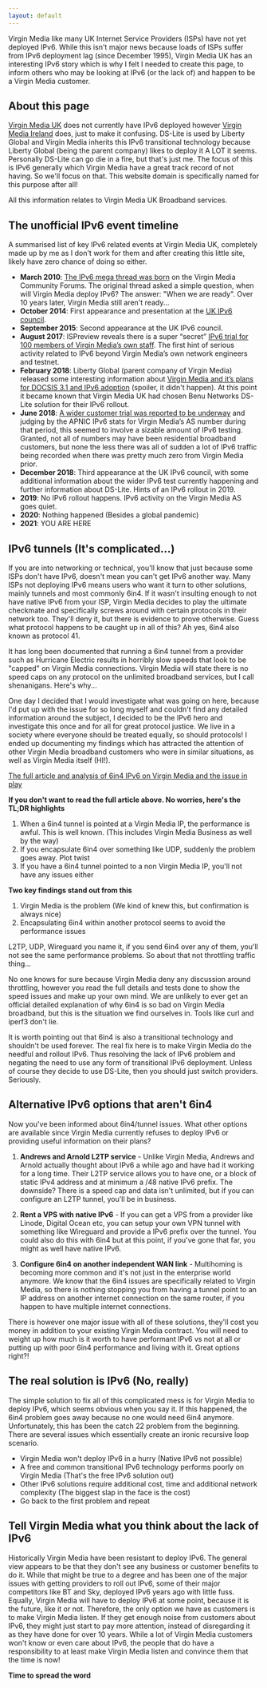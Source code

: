 ```yaml
---
layout: default
---
```


<p class="lead">Virgin Media like many UK Internet Service Providers (ISPs) have not yet deployed IPv6. While this isn't major news because loads of ISPs suffer from IPv6 deployment lag (since December 1995), Virgin Media UK has an interesting IPv6 story which is why I felt I needed to create this page, to inform others who may be looking at IPv6 (or the lack of) and happen to be a Virgin Media customer.</p>

## About this page

[Virgin Media UK](https://www.virginmedia.com) does not currently have IPv6 deployed however [Virgin Media Ireland](https://www.virginmedia.ie) does, just to make it confusing. DS-Lite is used by Liberty Global and Virgin Media inherits this IPv6 transitional technology because Liberty Global (being the parent company) likes to deploy it A LOT it seems. Personally DS-Lite can go die in a fire, but that's just me. The focus of this is IPv6 generally which Virgin Media have a great track record of not having. So we'll focus on that. This website domain is specifically named for this purpose after all!

All this information relates to Virgin Media UK Broadband services.

## The unofficial IPv6 event timeline

A summarised list of key IPv6 related events at Virgin Media UK, completely made up by me as I don't work for them and after creating this little site, likely have zero chance of doing so either.

* **March 2010**: [The IPv6 mega thread was born](https://community.virginmedia.com/t5/QuickStart-set-up-and/IPv6-support-on-Virgin-media/td-p/35748) on the Virgin Media Community Forums. The original thread asked a simple question, when will Virgin Media deploy IPv6? The answer: "When we are ready". Over 10 years later, Virgin Media still aren't ready...
* **October 2014**: First appearance and presentation at the [UK IPv6 council](https://www.ipv6.org.uk/).
* **September 2015**: Second appearance at the UK IPv6 council.
* **August 2017**: ISPreview reveals there is a super “secret” [IPv6 trial for 100 members of Virgin Media’s own staff](https://www.ispreview.co.uk/index.php/2017/08/virgin-media-invite-100-uk-staff-secret-trial-ipv6-internet-addresses.html). The first hint of serious activity related to IPv6 beyond Virgin Media’s own network engineers and testnet.
* **February 2018**: Liberty Global (parent company of Virgin Media) released some interesting information about [Virgin Media and it’s plans for DOCSIS 3.1 and IPv6 adoption](https://www.ispreview.co.uk/index.php/2018/02/update-virgin-medias-uk-ipv6-docsis-3-1-plans.html) (spoiler, it didn't happen). At this point it became known that Virgin Media UK had chosen Benu Networks DS-Lite solution for their IPv6 rollout.
* **June 2018**: [A wider customer trial was reported to be underway](https://www.ispreview.co.uk/index.php/2018/06/cable-isp-virgin-media-start-uk-customer-trial-of-ipv6-addresses.html) and judging by the APNIC IPv6 stats for Virgin Media’s AS number during that period, this seemed to involve a sizable amount of IPv6 testing. Granted, not all of numbers may have been residential broadband customers, but none the less there was all of sudden a lot of IPv6 traffic being recorded when there was pretty much zero from Virgin Media prior.
* **December 2018**: Third appearance at the UK IPv6 council, with some additional information about the wider IPv6 test currently happening and further information about DS-Lite. Hints of an IPv6 rollout in 2019.
* **2019**: No IPv6 rollout happens. IPv6 activity on the Virgin Media AS goes quiet.
* **2020**: Nothing happened (Besides a global pandemic)
* **2021**: YOU ARE HERE

## IPv6 tunnels (It's complicated...)

If you are into networking or technical, you'll know that just because some ISPs don't have IPv6, doesn't mean you can't get IPv6 another way. Many ISPs not deploying IPv6 means users who want it turn to other solutions, mainly tunnels and most commonly 6in4. If it wasn't insulting enough to not have native IPv6 from your ISP, Virgin Media decides to play the ultimate checkmate and specifically screws around with certain protocols in their network too. They'll deny it, but there is evidence to prove otherwise. Guess what protocol happens to be caught up in all of this? Ah yes, 6in4 also known as protocol 41.

It has long been documented that running a 6in4 tunnel from a provider such as Hurricane Electric results in horribly slow speeds that look to be "capped" on Virgin Media connections. Virgin Media will state there is no speed caps on any protocol on the unlimited broadband services, but I call shenanigans. Here's why...

One day I decided that I would investigate what was going on here, because I'd put up with the issue for so long myself and couldn't find any detailed information around the subject, I decided to be the IPv6 hero and investigate this once and for all for great protocol justice. We live in a society where everyone should be treated equally, so should protocols! I ended up documenting my findings which has attracted the attention of other Virgin Media broadband customers who were in similar situations, as well as Virgin Media itself (HI!).

[The full article and analysis of 6in4 IPv6 on Virgin Media and the issue in play](https://jamesmacwhite.medium.com/is-virgin-media-traffic-shaping-protocol-41-6in4-ipv6-c1b8b6e645f7)

**If you don't want to read the full article above. No worries, here's the TL;DR highlights**

1. When a 6in4 tunnel is pointed at a Virgin Media IP, the performance is awful. This is well known. (This includes Virgin Media Business as well by the way)
2. If you encapsulate 6in4 over something like UDP, suddenly the problem goes away. Plot twist
3. If you have a 6in4 tunnel pointed to a non Virgin Media IP, you'll not have any issues either

**Two key findings stand out from this**

1. Virgin Media is the problem (We kind of knew this, but confirmation is always nice)
2. Encapsulating 6in4 within another protocol seems to avoid the performance issues

L2TP, UDP, Wireguard you name it, if you send 6in4 over any of them, you'll not see the same performance problems. So about that not throttling traffic thing...

No one knows for sure because Virgin Media deny any discussion around throttling, however you read the full details and tests done to show the speed issues and make up your own mind. We are unlikely to ever get an official detailed explanation of why 6in4 is so bad on Virgin Media broadband, but this is the situation we find ourselves in. Tools like curl and iperf3 don't lie.

It is worth pointing out that 6in4 is also a transitional technology and shouldn't be used forever. The real fix here is to make Virgin Media do the needful and rollout IPv6. Thus resolving the lack of IPv6 problem and negating the need to use any form of transitional IPv6 deployment. Unless of course they decide to use DS-Lite, then you should just switch providers. Seriously.

## Alternative IPv6 options that aren't 6in4

Now you've been informed about 6in4/tunnel issues. What other options are available since Virgin Media currently refuses to deploy IPv6 or providing useful information on their plans?

1. **Andrews and Arnold L2TP service** - Unlike Virgin Media, Andrews and Arnold actually thought about IPv6 a while ago and have had it working for a long time. Their L2TP service allows you to have one, or a block of static IPv4 address and at minimum a /48 native IPv6 prefix. The downside? There is a speed cap and data isn't unlimited, but if you can configure an L2TP tunnel, you'll be in business.

2. **Rent a VPS with native IPv6** - If you can get a VPS from a provider like Linode, Digital Ocean etc, you can setup your own VPN tunnel with something like Wireguard and provide a IPv6 prefix over the tunnel. You could also do this with 6in4 but at this point, if you've gone that far, you might as well have native IPv6.

3. **Configure 6in4 on another independent WAN link** - Multihoming is becoming more common and it's not just in the enterprise world anymore. We know that the 6in4 issues are specifically related to Virgin Media, so there is nothing stopping you from having a tunnel point to an IP address on another internet connection on the same router, if you happen to have multiple internet connections.

There is however one major issue with all of these solutions, they'll cost you money in addition to your existing Virgin Media contract. You will need to weight up how much is it worth to have performant IPv6 vs not at all or putting up with poor 6in4 performance and living with it. Great options right?!

## The real solution is IPv6 (No, really)

The simple solution to fix all of this complicated mess is for Virgin Media to deploy IPv6, which seems obvious when you say it. If this happened, the 6in4 problem goes away because no one would need 6in4 anymore. Unfortunately, this has been the catch 22 problem from the beginning. There are several issues which essentially create an ironic recursive loop scenario.

* Virgin Media won't deploy IPv6 in a hurry (Native IPv6 not possible)
* A free and common transitional IPv6 technology performs poorly on Virgin Media (That's the free IPv6 solution out)
* Other IPv6 solutions require additional cost, time and additional network complexity (The biggest slap in the face is the cost)
* Go back to the first problem and repeat

## Tell Virgin Media what you think about the lack of IPv6

Historically Virgin Media have been resistant to deploy IPv6. The general view appears to be that they don't see any business or customer benefits to do it. While that might be true to a degree and has been one of the major issues with getting providers to roll out IPv6, some of their major competitors like BT and Sky, deployed IPv6 years ago with little fuss. Equally, Virgin Media will have to deploy IPv6 at some point, because it is the future, like it or not. Therefore, the only option we have as customers is to make Virgin Media listen. If they get enough noise from customers about IPv6, they might just start to pay more attention, instead of disregarding it as they have done for over 10 years. While a lot of Virgin Media customers won't know or even care about IPv6, the people that do have a responsibility to at least make Virgin Media listen and convince them that the time is now!

**Time to spread the word**